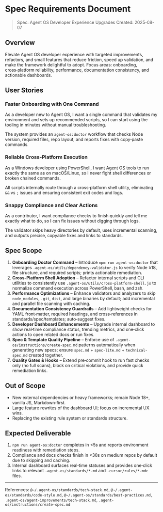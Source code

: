 # Spec Requirements Document

> Spec: Agent OS Developer Experience Upgrades
> Created: 2025-08-07

## Overview

Elevate Agent OS developer experience with targeted improvements, refactors, and small features that reduce friction, speed up validation, and make the framework delightful to adopt. Focus areas: onboarding, cross‑platform reliability, performance, documentation consistency, and actionable dashboards.

## User Stories

### Faster Onboarding with One Command

As a developer new to Agent OS, I want a single command that validates my environment and sets up recommended scripts, so I can start using the tooling in minutes without manual troubleshooting.

The system provides an `agent-os:doctor` workflow that checks Node version, required files, repo layout, and reports fixes with copy‑paste commands.

### Reliable Cross‑Platform Execution

As a Windows developer using PowerShell, I want Agent OS tools to run exactly the same as on macOS/Linux, so I never fight shell differences or broken chained commands.

All scripts internally route through a cross‑platform shell utility, eliminating `&&` vs `;` issues and ensuring consistent exit codes and logs.

### Snappy Compliance and Clear Actions

As a contributor, I want compliance checks to finish quickly and tell me exactly what to do, so I can fix issues without digging through logs.

The validator skips heavy directories by default, uses incremental scanning, and outputs precise, copyable fixes and links to standards.

## Spec Scope

1. **Onboarding Doctor Command** – Introduce `npm run agent-os:doctor` that leverages `.agent-os/utils/dependency-validator.js` to verify Node ≥18, file structure, and required scripts; prints actionable remediation.
2. **Cross‑Platform Shell Adoption** – Refactor internal scripts and CLI utilities to consistently use `.agent-os/utils/cross-platform-shell.js` to normalize command execution across PowerShell, bash, and zsh.
3. **Performance Optimizations** – Enhance validators and analyzers to skip `node_modules`, `.git`, `dist`, and large binaries by default; add incremental and parallel file scanning with caching.
4. **Documentation Consistency Guardrails** – Add lightweight checks for YAML front‑matter, required headings, and cross‑references in standards/spec/templates; auto‑suggest fixes.
5. **Developer Dashboard Enhancements** – Upgrade internal dashboard to show real‑time compliance status, trending metrics, and one‑click actions to open related docs or run fixes.
6. **Spec & Template Quality Pipeline** – Enforce use of `.agent-os/instructions/create-spec.md` patterns automatically when generating new specs; ensure `spec.md` + `spec-lite.md` + `technical-spec.md` created together.
7. **Quality Gates & Hooks** – Extend pre‑commit hook to run fast checks only (no full scans), block on critical violations, and provide quick remediation links.

## Out of Scope

- New external dependencies or heavy frameworks; remain Node 18+, vanilla JS, Markdown‑first.
- Large feature rewrites of the dashboard UI; focus on incremental UX wins.
- Replacing the existing rule system or standards structure.

## Expected Deliverable

1. `npm run agent-os:doctor` completes in <5s and reports environment readiness with remediation steps.
2. Compliance and docs checks finish in <30s on medium repos by default due to skipping and caching.
3. Internal dashboard surfaces real‑time statuses and provides one‑click links to relevant `.agent-os/standards/*.md` and `.cursor/rules/*.mdc` files.

---

References: `@~/.agent-os/standards/tech-stack.md`, `@~/.agent-os/standards/code-style.md`, `@~/.agent-os/standards/best-practices.md`, `.agent-os/agent-improvements/tech-stack.md`, `.agent-os/instructions/create-spec.md`

